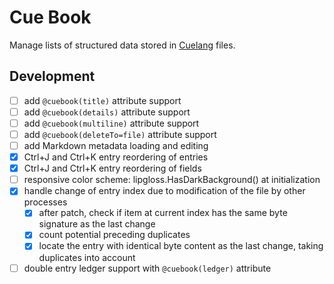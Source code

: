 # Cue Book

Manage lists of structured data stored in [Cuelang](https://cuelang.org/) files.

## Development

- [ ] add `@cuebook(title)` attribute support
- [ ] add `@cuebook(details)` attribute support
- [ ] add `@cuebook(multiline)` attribute support
- [ ] add `@cuebook(deleteTo=file)` attribute support
- [ ] add Markdown metadata loading and editing
- [x] Ctrl+J and Ctrl+K entry reordering of entries
- [x] Ctrl+J and Ctrl+K entry reordering of fields
- [ ] responsive color scheme: lipgloss.HasDarkBackground() at initialization
- [x] handle change of entry index due to modification of the file by other processes
    - [x] after patch, check if item at current index has the same byte signature as the last change
    - [x] count potential preceding duplicates
    - [x] locate the entry with identical byte content as the last change, taking duplicates into account
- [ ] double entry ledger support with `@cuebook(ledger)` attribute
